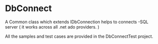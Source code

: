 # DbConnect
A Common class which extends IDbConnection helps to connects -SQL server ( it works across all .net ado providers. )

All the samples and test cases are provided in the DbConnectTest project.
